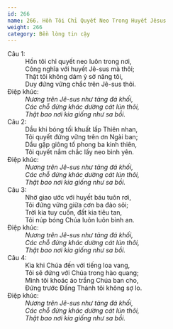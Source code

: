 ```yaml
---
id: 266
name: 266. Hồn Tôi Chỉ Quyết Neo Trong Huyết Jêsus
weight: 266
category: Bền lòng tin cậy
---
```

<dl><dt>Câu 1:</dt><dd data-verse="1">Hồn tôi chỉ quyết neo luôn trong nơi, <br/>Công nghĩa với huyết Jê-sus mà thôi; <br/>Thật tôi không dám ỷ sở năng tôi, <br/>Duy đứng vững chắc trên Jê-sus thôi. </dd><dt>Điệp khúc:</dt><dd data-chorus="1"><em>Nương trên Jê-sus như tảng đá khối, <br/>Các chỗ đứng khác dường cát lún thôi, <br/>Thật bao nơi kia giống như sa bồi. </em></dd><dt>Câu 2:</dt><dd data-verse="2">Dầu khi bóng tối khuất lấp Thiên nhan, <br/>Tôi quyết đứng vững trên ơn Ngài ban; <br/>Dầu gặp giông tố phong ba kinh thiên, <br/>Tôi quyết nắm chắc lấy neo bình yên. </dd><dt>Điệp khúc:</dt><dd data-chorus="1"><em>Nương trên Jê-sus như tảng đá khối, <br/>Các chỗ đứng khác dường cát lún thôi, <br/>Thật bao nơi kia giống như sa bồi. </em></dd><dt>Câu 3:</dt><dd data-verse="3">Nhờ giao ước với huyết báu tuôn rơi, <br/>Tôi đứng vững giữa cơn ba đào sôi; <br/>Trời kia tuy cuốn, đất kia tiêu tan, <br/>Tôi núp bóng Chúa luôn luôn bình an. </dd><dt>Điệp khúc:</dt><dd data-chorus="1"><em>Nương trên Jê-sus như tảng đá khối, <br/>Các chỗ đứng khác dường cát lún thôi, <br/>Thật bao nơi kia giống như sa bồi. </em></dd><dt>Câu 4:</dt><dd data-verse="4">Kìa khi Chúa đến với tiếng loa vang, <br/>Tôi sẽ đứng với Chúa trong hào quang; <br/>Mình tôi khoác áo trắng Chúa ban cho, <br/>Đứng trước Đấng Thánh tôi không sợ lo. </dd><dt>Điệp khúc:</dt><dd data-chorus="1"><em>Nương trên Jê-sus như tảng đá khối, <br/>Các chỗ đứng khác dường cát lún thôi, <br/>Thật bao nơi kia giống như sa bồi. </em></dd></dl>
